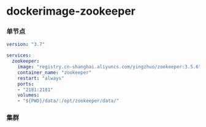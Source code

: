 # dockerimage-zookeeper

### 单节点

```yaml
version: "3.7"

services:
  zookeeper:
    image: "registry.cn-shanghai.aliyuncs.com/yingzhuo/zookeeper:3.5.6"
    container_name: "zookeeper"
    restart: "always"
    ports:
    - "2181:2181"
    volumes:
    - "${PWD}/data/:/opt/zookeeper/data/"
```

### 集群

```yaml
```